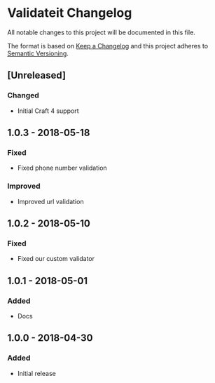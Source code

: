 # Validateit Changelog

All notable changes to this project will be documented in this file.

The format is based on [Keep a Changelog](http://keepachangelog.com/) and this project adheres to [Semantic Versioning](http://semver.org/).

## [Unreleased]

### Changed

* Initial Craft 4 support

## 1.0.3 - 2018-05-18

### Fixed

*   Fixed phone number validation

### Improved

*	Improved url validation

## 1.0.2 - 2018-05-10

### Fixed

*   Fixed our custom validator

## 1.0.1 - 2018-05-01

### Added

*   Docs

## 1.0.0 - 2018-04-30

### Added

*   Initial release
